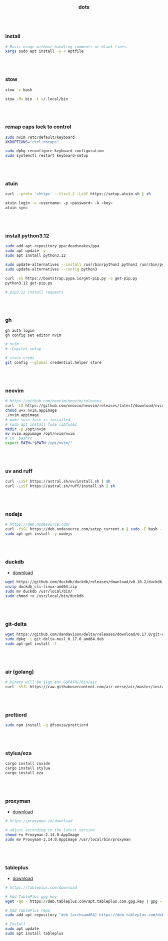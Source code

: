 <h3 align="center">dots</h3>

<br>
<br>

### install

```bash
# Basic usage without handling comments or blank lines
xargs sudo apt install -y < Aptfile
```

<br>
<br>

### stow

```bash
stow -v bash

stow -Rv bin -t ~/.local/bin
```

<br>
<br>

### remap caps lock to control

```bash
sudo nvim /etc/default/keyboard
XKBOPTIONS="ctrl:nocaps"

sudo dpkg-reconfigure keyboard-configuration
sudo systemctl restart keyboard-setup
```

<br>
<br>

### atuin

```bash
curl --proto '=https' --tlsv1.2 -LsSf https://setup.atuin.sh | sh

atuin login -u <username> -p <password> -k <key>
atuin sync
```

<br>
<br>

### install python3.12

```bash
sudo add-apt-repository ppa:deadsnakes/ppa
sudo apt update -y
sudo apt install python3.12

sudo update-alternatives --install /usr/bin/python3 python3 /usr/bin/python3.12 1
sudo update-alternatives --config python3

curl -sS https://bootstrap.pypa.io/get-pip.py -o get-pip.py
python3.12 get-pip.py

# pip3.12 install requests
```

<br>
<br>

### gh

```bash
gh auth login
gh config set editor nvim

# nvim
# :Copilot setup

# store creds
git config --global credential.helper store
```

<br>
<br>

### neovim

```bash
# https://github.com/neovim/neovim/releases
curl -LO https://github.com/neovim/neovim/releases/latest/download/nvim.appimage
chmod u+x nvim.appimage
./nvim.appimage
# make sure fuse is installed
# sudo apt install fuse libfuse2
mkdir -p /opt/nvim
mv nvim.appimage /opt/nvim/nvim
# in .bashrc
export PATH="$PATH:/opt/nvim/"
```

<br>
<br>

### uv and ruff

```bash
curl -LsSf https://astral.sh/uv/install.sh | sh
curl -LsSf https://astral.sh/ruff/install.sh | sh
```

<br>
<br>

### nodejs

```bash
# https://deb.nodesource.com/
curl -fsSL https://deb.nodesource.com/setup_current.x | sudo -E bash -
sudo apt-get install -y nodejs
```

<br>
<br>

### duckdb

* [download](https://duckdb.org/docs/installation/?version=stable&environment=cli&platform=linux&download_method=direct&architecture=x86_64)

```bash
wget https://github.com/duckdb/duckdb/releases/download/v0.10.2/duckdb_cli-linux-amd64.zip
unzip duckdb_cli-linux-amd64.zip
sudo mv duckdb /usr/local/bin/
sudo chmod +x /usr/local/bin/duckdb
```

<br>
<br>

### git-delta

```bash
wget https://github.com/dandavison/delta/releases/download/0.17.0/git-delta-musl_0.17.0_amd64.deb
sudo dpkg -i git-delta-musl_0.17.0_amd64.deb
sudo apt-get install -f
```

<br>
<br>

### air (golang)

```bash
# binary will be $(go env GOPATH)/bin/air
curl -sSfL https://raw.githubusercontent.com/air-verse/air/master/install.sh | sh -s -- -b $(go env GOPATH)/bin
```

<br>
<br>

### prettierd

```bash
sudo npm install -g @fsouza/prettierd
```

<br>
<br>

### stylua/eza

```bash
cargo install zoxide
cargo install stylua
cargo install eza
```

<br>
<br>

### proxyman

* [download](https://proxyman.io/download)

```bash
# https://proxyman.io/download

# adjust according to the latest version
chmod +x Proxyman-2.14.0.AppImage
sudo mv Proxyman-2.14.0.AppImage /usr/local/bin/proxyman
```

<br>
<br>

### tableplus

* [download](https://tableplus.com/blog/2019/10/tableplus-linux-installation.html)

```bash
# https://tableplus.com/download

# Add TablePlus gpg key
wget -qO - https://deb.tableplus.com/apt.tableplus.com.gpg.key | gpg --dearmor | sudo tee /etc/apt/trusted.gpg.d/tableplus-archive.gpg > /dev/null

# Add TablePlus repo
sudo add-apt-repository "deb [arch=amd64] https://deb.tableplus.com/debian/22 tableplus main"

# Install
sudo apt update
sudo apt install tableplus
```

<br>
<br>
